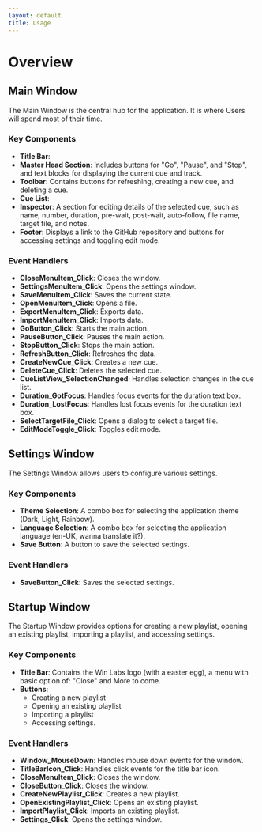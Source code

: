 ```yaml
---
layout: default
title: Usage
---
```


# Overview

## Main Window

The Main Window is the central hub for the application. It is where Users will spend most of their time.

### Key Components

- **Title Bar**: 
- **Master Head Section**: Includes buttons for "Go", "Pause", and "Stop", and text blocks for displaying the current cue and track.
- **Toolbar**: Contains buttons for refreshing, creating a new cue, and deleting a cue.
- **Cue List**:
- **Inspector**: A section for editing details of the selected cue, such as name, number, duration, pre-wait, post-wait, auto-follow, file name, target file, and notes.
- **Footer**: Displays a link to the GitHub repository and buttons for accessing settings and toggling edit mode.

### Event Handlers

- **CloseMenuItem_Click**: Closes the window.
- **SettingsMenuItem_Click**: Opens the settings window.
- **SaveMenuItem_Click**: Saves the current state.
- **OpenMenuItem_Click**: Opens a file.
- **ExportMenuItem_Click**: Exports data.
- **ImportMenuItem_Click**: Imports data.
- **GoButton_Click**: Starts the main action.
- **PauseButton_Click**: Pauses the main action.
- **StopButton_Click**: Stops the main action.
- **RefreshButton_Click**: Refreshes the data.
- **CreateNewCue_Click**: Creates a new cue.
- **DeleteCue_Click**: Deletes the selected cue.
- **CueListView_SelectionChanged**: Handles selection changes in the cue list.
- **Duration_GotFocus**: Handles focus events for the duration text box.
- **Duration_LostFocus**: Handles lost focus events for the duration text box.
- **SelectTargetFile_Click**: Opens a dialog to select a target file.
- **EditModeToggle_Click**: Toggles edit mode.

## Settings Window

The Settings Window allows users to configure various settings.

### Key Components

- **Theme Selection**: A combo box for selecting the application theme (Dark, Light, Rainbow).
- **Language Selection**: A combo box for selecting the application language (en-UK, wanna translate it?).
- **Save Button**: A button to save the selected settings.

### Event Handlers

- **SaveButton_Click**: Saves the selected settings.

## Startup Window

The Startup Window provides options for creating a new playlist, opening an existing playlist, importing a playlist, and accessing settings.

### Key Components

- **Title Bar**: Contains the Win Labs logo (with a easter egg), a menu with basic option of: "Close" and More to come.
- **Buttons**: 
	- Creating a new playlist
	- Opening an existing playlist
	- Importing a playlist
	- Accessing settings.

### Event Handlers

- **Window_MouseDown**: Handles mouse down events for the window.
- **TitleBarIcon_Click**: Handles click events for the title bar icon.
- **CloseMenuItem_Click**: Closes the window.
- **CloseButton_Click**: Closes the window.
- **CreateNewPlaylist_Click**: Creates a new playlist.
- **OpenExistingPlaylist_Click**: Opens an existing playlist.
- **ImportPlaylist_Click**: Imports an existing playlist.
- **Settings_Click**: Opens the settings window.
